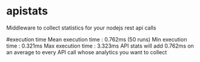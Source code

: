 # apistats
Middleware to collect statistics for your nodejs rest api calls

#execution time
Mean execution time : 0.762ms (50 runs)
Min execution time : 0.321ms
Max execution time : 3.323ms
API stats will add 0.762ms on an average to every API call whose analytics you want to collect
